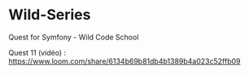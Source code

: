 # Wild-Series
Quest for Symfony - Wild Code School

Quest 11 (vidéo) : https://www.loom.com/share/6134b69b81db4b1389b4a023c52ffb09
